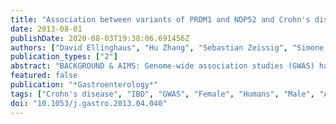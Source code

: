 ```yaml
---
title: "Association between variants of PRDM1 and NDP52 and Crohn's disease, based on exome sequencing and functional studies."
date: 2013-08-01
publishDate: 2020-08-03T19:38:06.691456Z
authors: ["David Ellinghaus", "Hu Zhang", "Sebastian Zeissig", "Simone Lipinski", "Andreas Till", "Tao Jiang", "Bjorn Stade", "Yana Bromberg", "Eva Ellinghaus", "Andreas Keller", "Manuel A. Rivas", "Jurgita Skieceviciene", "Nadezhda T. Doncheva", "Xiao Liu", "Qing Liu", "Fuman Jiang", "Michael Forster", "Gabriele Mayr", "Mario Albrecht", "Robert Hasler", "Bernhard O. Boehm", "Jane Goodall", "Carlo R. Berzuini", "James Lee", "Vibeke Andersen", "Ulla Vogel", "Limas Kupcinskas", "Manfred Kayser", "Michael Krawczak", "Susanna Nikolaus", "Rinse K. Weersma", "Cyriel Y. Ponsioen", "Miquel Sans", "Cisca Wijmenga", "David P. Strachan", "Wendy L. McArdle", "Severine Vermeire", "Paul Rutgeerts", "Jeremy D. Sanderson", "Christopher G. Mathew", "Morten H. Vatn", "Jun Wang", "Markus M. Nothen", "Richard H. Duerr", "Carsten Buning", "Stephan Brand", "Jurgen Glas", "Juliane Winkelmann", "Thomas Illig", "Anna Latiano", "Vito Annese", "Jonas Halfvarson", "Mauro D'Amato", "Mark J. Daly", "Michael Nothnagel", "Tom H. Karlsen", "Suresh Subramani", "Philip Rosenstiel", "Stefan Schreiber", "Miles Parkes", "Andre Franke"]
publication_types: ["2"]
abstract: "BACKGROUND & AIMS: Genome-wide association studies (GWAS) have identified 140 Crohn's disease (CD) susceptibility loci. For most loci, the variants that cause  disease are not known and the genes affected by these variants have not been identified. We aimed to identify variants that cause CD through detailed sequencing, genetic association, expression, and functional studies. METHODS: We  sequenced whole exomes of 42 unrelated subjects with CD and 5 healthy subjects (controls) and then filtered single nucleotide variants by incorporating association results from meta-analyses of CD GWAS and in silico mutation effect prediction algorithms. We then genotyped 9348 subjects with CD, 2868 subjects with ulcerative colitis, and 14,567 control subjects and associated variants analyzed in functional studies using materials from subjects and controls and in  vitro model systems. RESULTS: We identified rare missense mutations in PR domain-containing 1 (PRDM1) and associated these with CD. These mutations increased proliferation of T cells and secretion of cytokines on activation and increased expression of the adhesion molecule L-selectin. A common CD risk allele, identified in GWAS, correlated with reduced expression of PRDM1 in ileal  biopsy specimens and peripheral blood mononuclear cells (combined P = 1.6 x 10(-8)). We identified an association between CD and a common missense variant, Val248Ala, in nuclear domain 10 protein 52 (NDP52) (P = 4.83 x 10(-9)). We found  that this variant impairs the regulatory functions of NDP52 to inhibit nuclear factor kappaB activation of genes that regulate inflammation and affect the stability of proteins in Toll-like receptor pathways. CONCLUSIONS: We have extended the results of GWAS and provide evidence that variants in PRDM1 and NDP52 determine susceptibility to CD. PRDM1 maps adjacent to a CD interval identified in GWAS and encodes a transcription factor expressed by T and B cells. NDP52 is an adaptor protein that functions in selective autophagy of intracellular bacteria and signaling molecules, supporting the role of autophagy  in the pathogenesis of CD."
featured: false
publication: "*Gastroenterology*"
tags: ["Crohn's disease", "IBD", "GWAS", "Female", "Humans", "Male", "Adult", "Young Adult", "Adolescent", "Case-Control Studies", "Genetic Predisposition to Disease", "Genome-Wide Association Study", "Polymorphism", "Single Nucleotide", "SNP", "Mutation", "Missense", "Inflammatory Bowel Disease", "inflammatory bowel disease", "Quantitative Trait Loci", "CD", "UC", "ulcerative colitis", "Colitis", "Ulcerative/*genetics", "Crohn Disease/*genetics", "Repressor Proteins/*genetics", "Exome/genetics", "Complex Disease", "eQTL", "expression quantitative trait locus", "genome-wide association studies", "IFN", "interferon", "NF-kappaB", "nuclear factor kappaB", "Nuclear Proteins/*genetics", "PBL", "PBMC", "peripheral blood lymphocyte", "peripheral blood mononuclear cell", "Positive Regulatory Domain I-Binding Factor 1", "qRT-PCR", "quantitative reverse-transcription polymerase chain reaction", "single nucleotide polymorphism", "single nucleotide variant", "SNV", "TLR", "Toll-like receptor", "Whole-Exome Sequencing", "wild-type", "WT"]
doi: "10.1053/j.gastro.2013.04.040"
---
```


